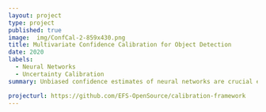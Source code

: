 ```yaml
---
layout: project
type: project
published: true
image:  img/ConfCal-2-859x430.png
title: Multivariate Confidence Calibration for Object Detection
date: 2020
labels:
  - Neural Networks
  - Uncertainty Calibration
summary: Unbiased confidence estimates of neural networks are crucial especially for safety-critical applications. Many methods have been developed to calibrate biased confidence estimates. Though there is a variety of methods for classification, the field of object detection has not been addressed yet. Therefore, we present a novel framework to measure and calibrate biased (or miscalibrated) confidence estimates of object detection methods. The main difference to related work in the field of classifier calibration is that we also use additional information of the regression output of an object detector for calibration. Our approach allows, for the first time, to obtain calibrated confidence estimates with respect to image location and box scale. In addition, we propose a new measure to evaluate miscalibration of object detectors. Finally, we show that our developed methods outperform state-of-the-art calibration models for the task of object detection and provides reliable confidence estimates across different locations and scales.

projecturl: https://github.com/EFS-OpenSource/calibration-framework
---
```

